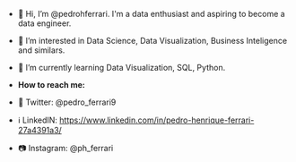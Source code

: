 - 👋 Hi, I’m @pedrohferrari. I'm a data enthusiast and aspiring to become a data engineer.


- 👀 I’m interested in Data Science, Data Visualization, Business Inteligence and similars.
- 🌱 I’m currently learning Data Visualization, SQL, Python.
 - **How to reach me:**
- 🐤 Twitter: @pedro_ferrari9
-  ℹ️  LinkedIN: https://www.linkedin.com/in/pedro-henrique-ferrari-27a4391a3/
- 📷 Instagram: @ph_ferrari

<!---
pedrohferrari/pedrohferrari is a ✨ special ✨ repository because its `README.md` (this file) appears on your GitHub profile.
You can click the Preview link to take a look at your changes.
--->
